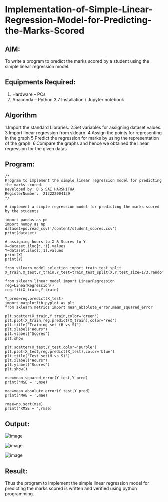 # Implementation-of-Simple-Linear-Regression-Model-for-Predicting-the-Marks-Scored

## AIM:
To write a program to predict the marks scored by a student using the simple linear regression model.

## Equipments Required:
1. Hardware – PCs
2. Anaconda – Python 3.7 Installation / Jupyter notebook

## Algorithm
1.Import the standard Libraries.
2.Set variables for assigning dataset values.
3.Import linear regression from sklearn.
4.Assign the points for representing in the graph
5.Predict the regression for marks by using the representation of the graph.
6.Compare the graphs and hence we obtained the linear regression for the given datas.

## Program:
```
/*
Program to implement the simple linear regression model for predicting the marks scored.
Developed by: B S SAI HARSHITHA
RegisterNumber:  212222004139
*/
```
```
# implement a simple regression model for predicting the marks scored by the students

import pandas as pd
import numpy as np
dataset=pd.read_csv('/content/student_scores.csv')
print(dataset)

# assigning hours to X & Scores to Y
X=dataset.iloc[:,:1].values
Y=dataset.iloc[:,1].values
print(X)
print(Y)

from sklearn.model_selection import train_test_split
X_train,X_test,Y_train,Y_test=train_test_split(X,Y,test_size=1/3,random_state=0)

from sklearn.linear_model import LinearRegression
reg=LinearRegression()
reg.fit(X_train,Y_train)

Y_pred=reg.predict(X_test)
import matplotlib.pyplot as plt
from sklearn.metrics import mean_absolute_error,mean_squared_error

plt.scatter(X_train,Y_train,color='green')
plt.plot(X_train,reg.predict(X_train),color='red')
plt.title('Training set (H vs S)')
plt.xlabel("Hours")
plt.ylabel("Scores")
plt.show

plt.scatter(X_test,Y_test,color='purple')
plt.plot(X_test,reg.predict(X_test),color='blue')
plt.title('Test set(H vs S)')
plt.xlabel("Hours")
plt.ylabel("Scores")
plt.show()

mse=mean_squared_error(Y_test,Y_pred)
print('MSE = ',mse)

mae=mean_absolute_error(Y_test,Y_pred)
print('MAE = ',mae)

rmse=np.sqrt(mse)
print("RMSE = ",rmse)
```

## Output:

![image](https://github.com/saiharshithabs/Implementation-of-Simple-Linear-Regression-Model-for-Predicting-the-Marks-Scored/blob/c7d928376eb61a4f47b0d21ac96c5b16944b3142/WhatsApp%20Image%202022-10-13%20at%2011.01.57%20AM.jpeg)

![image](https://github.com/saiharshithabs/Implementation-of-Simple-Linear-Regression-Model-for-Predicting-the-Marks-Scored/blob/709c7ee4312ada713e0c5145a04914549df922f4/WhatsApp%20Image%202022-10-13%20at%2011.14.23%20AM.jpeg)

![image](https://github.com/saiharshithabs/Implementation-of-Simple-Linear-Regression-Model-for-Predicting-the-Marks-Scored/blob/050156e0335af8b746ee7cabdbf5d0181c92f57f/WhatsApp%20Image%202022-10-13%20at%2011.18.35%20AM.jpeg)



## Result:
Thus the program to implement the simple linear regression model for predicting the marks scored is written and verified using python programming.
